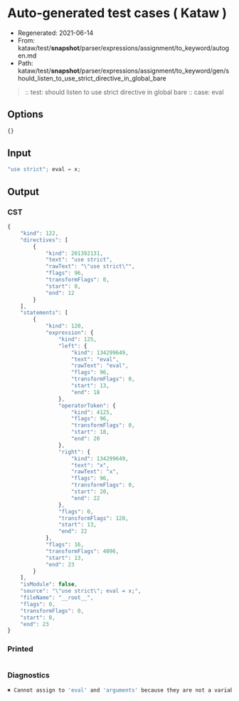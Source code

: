 # Auto-generated test cases ( Kataw )
- Regenerated: 2021-06-14
- From: kataw/test/__snapshot__/parser/expressions/assignment/to_keyword/autogen.md
- Path: kataw/test/__snapshot__/parser/expressions/assignment/to_keyword/gen/should_listen_to_use_strict_directive_in_global_bare
> :: test: should listen to use strict directive in global bare
> :: case: eval
## Options

`````js
{}
`````
## Input

`````js
"use strict"; eval = x;
`````
## Output

### CST

```javascript
{
    "kind": 122,
    "directives": [
        {
            "kind": 201392131,
            "text": "use strict",
            "rawText": "\"use strict\"",
            "flags": 96,
            "transformFlags": 0,
            "start": 0,
            "end": 12
        }
    ],
    "statements": [
        {
            "kind": 120,
            "expression": {
                "kind": 125,
                "left": {
                    "kind": 134299649,
                    "text": "eval",
                    "rawText": "eval",
                    "flags": 96,
                    "transformFlags": 0,
                    "start": 13,
                    "end": 18
                },
                "operatorToken": {
                    "kind": 4125,
                    "flags": 96,
                    "transformFlags": 0,
                    "start": 18,
                    "end": 20
                },
                "right": {
                    "kind": 134299649,
                    "text": "x",
                    "rawText": "x",
                    "flags": 96,
                    "transformFlags": 0,
                    "start": 20,
                    "end": 22
                },
                "flags": 0,
                "transformFlags": 128,
                "start": 13,
                "end": 22
            },
            "flags": 16,
            "transformFlags": 4096,
            "start": 13,
            "end": 23
        }
    ],
    "isModule": false,
    "source": "\"use strict\"; eval = x;",
    "fileName": "__root__",
    "flags": 0,
    "transformFlags": 0,
    "start": 0,
    "end": 23
}
```

### Printed

```javascript

```

### Diagnostics

```javascript
✖ Cannot assign to 'eval' and 'arguments' because they are not a variable - start: 18, end: 20

```

